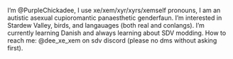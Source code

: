 I’m @PurpleChickadee, I use xe/xem/xyr/xyrs/xemself pronouns, I am an autistic asexual cupioromantic panaesthetic genderfaun.
I’m interested in Stardew Valley, birds, and langauages (both real and conlangs).
I’m currently learning Danish and always learning about SDV modding.
 How to reach me: @dee_xe_xem on sdv discord (please no dms without asking first).

<!---
PurpleChickadee/PurpleChickadee is a ✨ special ✨ repository because its `README.md` (this file) appears on your GitHub profile.
You can click the Preview link to take a look at your changes.
--->
